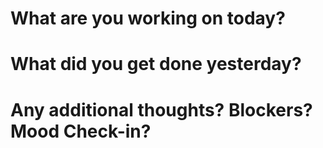 # What are you working on today?

# What did you get done yesterday?

# Any additional thoughts? Blockers? Mood Check-in?

